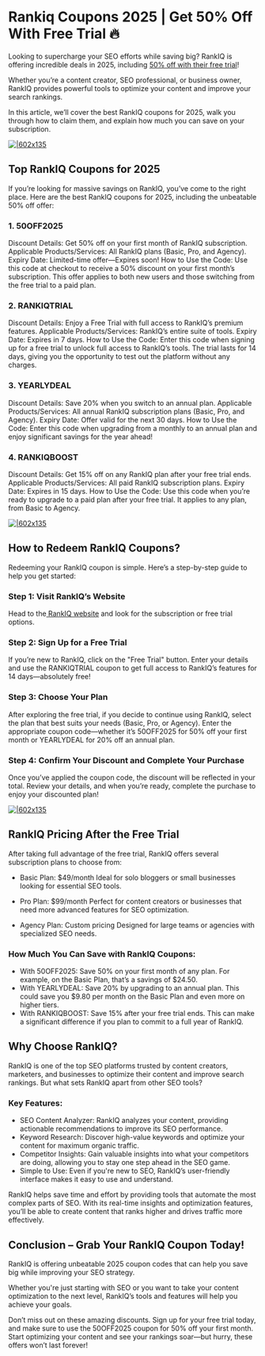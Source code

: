 # Rankiq Coupons 2025 | Get 50% Off With Free Trial 🔥

Looking to supercharge your SEO efforts while saving big? RankIQ is offering incredible deals in 2025, including [50% off with their free trial](https://www.rankiq.com/?fpr=shadow)!

Whether you’re a content creator, SEO professional, or business owner, RankIQ provides powerful tools to optimize your content and improve your search rankings.

In this article, we’ll cover the best RankIQ coupons for 2025, walk you through how to claim them, and explain how much you can save on your subscription.

[![|602x135](https://lh7-rt.googleusercontent.com/docsz/AD_4nXehVk9VJHWxgCAqt__k58LF4Ipcild2sR_SKHMCaV-ml3-l_81Lbe4zchvg0C-ZkVo_IeIilvFgr9SIWPmoO2qZ8ROhyunZ9pbAgpuRqssNCkVpsFkCBHjFiUOV2XxcPMT0KzVUNA?key=XD056ih2WZeHZt1aJT8CyaSz)](https://www.rankiq.com/?fpr=shadow)

## Top RankIQ Coupons for 2025

If you’re looking for massive savings on RankIQ, you’ve come to the right place. Here are the best RankIQ coupons for 2025, including the unbeatable 50% off offer:

### 1. 50OFF2025

Discount Details: Get 50% off on your first month of RankIQ subscription.
Applicable Products/Services: All RankIQ plans (Basic, Pro, and Agency).
Expiry Date: Limited-time offer—Expires soon!
How to Use the Code: Use this code at checkout to receive a 50% discount on your first month’s subscription. This offer applies to both new users and those switching from the free trial to a paid plan.

### 2. RANKIQTRIAL

Discount Details: Enjoy a Free Trial with full access to RankIQ’s premium features.
Applicable Products/Services: RankIQ’s entire suite of tools.
Expiry Date: Expires in 7 days.
How to Use the Code: Enter this code when signing up for a free trial to unlock full access to RankIQ’s tools. The trial lasts for 14 days, giving you the opportunity to test out the platform without any charges.

### 3. YEARLYDEAL

Discount Details: Save 20% when you switch to an annual plan.
Applicable Products/Services: All annual RankIQ subscription plans (Basic, Pro, and Agency).
Expiry Date: Offer valid for the next 30 days.
How to Use the Code: Enter this code when upgrading from a monthly to an annual plan and enjoy significant savings for the year ahead!

### 4. RANKIQBOOST

Discount Details: Get 15% off on any RankIQ plan after your free trial ends.
Applicable Products/Services: All paid RankIQ subscription plans.
Expiry Date: Expires in 15 days.
How to Use the Code: Use this code when you’re ready to upgrade to a paid plan after your free trial. It applies to any plan, from Basic to Agency.

[![|602x135](https://lh7-rt.googleusercontent.com/docsz/AD_4nXfxPEOiXwb94qmacdcpQDD9LlmPqct41e4UvBf9AryUcsr-ruYKEQK3HXS1idzIsECbW8Vu9wm7FlzpNIA-a2ORPucE0UODSI7a76Dy0uEuf7DG7jY-SkDkdyU88QZQV8GC9nPnGA?key=XD056ih2WZeHZt1aJT8CyaSz)](https://www.rankiq.com/?fpr=shadow)

## How to Redeem RankIQ Coupons?

Redeeming your RankIQ coupon is simple. Here’s a step-by-step guide to help you get started:

### Step 1: Visit RankIQ’s Website

Head to the[ RankIQ website](https://www.rankiq.com/) and look for the subscription or free trial options.

### Step 2: Sign Up for a Free Trial

If you’re new to RankIQ, click on the "Free Trial" button. Enter your details and use the RANKIQTRIAL coupon to get full access to RankIQ’s features for 14 days—absolutely free!

### Step 3: Choose Your Plan

After exploring the free trial, if you decide to continue using RankIQ, select the plan that best suits your needs (Basic, Pro, or Agency). Enter the appropriate coupon code—whether it’s 50OFF2025 for 50% off your first month or YEARLYDEAL for 20% off an annual plan.

### Step 4: Confirm Your Discount and Complete Your Purchase

Once you’ve applied the coupon code, the discount will be reflected in your total. Review your details, and when you’re ready, complete the purchase to enjoy your discounted plan!

[![|602x135](https://lh7-rt.googleusercontent.com/docsz/AD_4nXcxjx9tVzrJBF2WePnCzzoiM3u1973-OHDWWMvLNZrcbmsY7b5JXaief6gG1oRqp20NHnBWIN041iqZgEaaISg813aTfa1649RygZ0XsWl6TITDKfvt6Ke4Ohb8sRMLel5wRH6VRQ?key=XD056ih2WZeHZt1aJT8CyaSz)](https://www.rankiq.com/?fpr=shadow)

## RankIQ Pricing After the Free Trial

After taking full advantage of the free trial, RankIQ offers several subscription plans to choose from:

* Basic Plan: $49/month
Ideal for solo bloggers or small businesses looking for essential SEO tools.

* Pro Plan: $99/month
Perfect for content creators or businesses that need more advanced features for SEO optimization.

* Agency Plan: Custom pricing
Designed for large teams or agencies with specialized SEO needs.

### How Much You Can Save with RankIQ Coupons:

* With 50OFF2025: Save 50% on your first month of any plan. For example, on the Basic Plan, that’s a savings of $24.50.
* With YEARLYDEAL: Save 20% by upgrading to an annual plan. This could save you $9.80 per month on the Basic Plan and even more on higher tiers.
* With RANKIQBOOST: Save 15% after your free trial ends. This can make a significant difference if you plan to commit to a full year of RankIQ.

## Why Choose RankIQ?

RankIQ is one of the top SEO platforms trusted by content creators, marketers, and businesses to optimize their content and improve search rankings. But what sets RankIQ apart from other SEO tools?

### Key Features:

* SEO Content Analyzer: RankIQ analyzes your content, providing actionable recommendations to improve its SEO performance.
* Keyword Research: Discover high-value keywords and optimize your content for maximum organic traffic.
* Competitor Insights: Gain valuable insights into what your competitors are doing, allowing you to stay one step ahead in the SEO game.
* Simple to Use: Even if you're new to SEO, RankIQ’s user-friendly interface makes it easy to use and understand.

RankIQ helps save time and effort by providing tools that automate the most complex parts of SEO. With its real-time insights and optimization features, you’ll be able to create content that ranks higher and drives traffic more effectively.

## Conclusion – Grab Your RankIQ Coupon Today!

RankIQ is offering unbeatable 2025 coupon codes that can help you save big while improving your SEO strategy.

Whether you're just starting with SEO or you want to take your content optimization to the next level, RankIQ’s tools and features will help you achieve your goals.

Don’t miss out on these amazing discounts. Sign up for your free trial today, and make sure to use the 50OFF2025 coupon for 50% off your first month. Start optimizing your content and see your rankings soar—but hurry, these offers won’t last forever!
